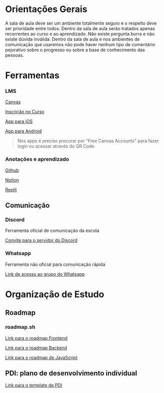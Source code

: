 # Orientações Gerais

A sala de aula deve ser um ambiente totalmente seguro e o respeito deve ser prioridade entre todos. Dentro da sala de aula serão tratados apenas recorrentes ao curso e ao aprendizado.
Não existe pergunta burra e não existe dúvida inválida. Dentro da sala de aula e nos ambientes de comunicação que usaremos não pode haver nenhum tipo de comentário pejorativo sobre o progresso ou sobre a base de conhecimento das pessoas.

# Ferramentas

### LMS

[Canvas](https://canvas.instructure.com)

[Inscrição no Curso](https://canvas.instructure.com/enroll/9RXPKA)

[App para iOS](https://apps.apple.com/br/app/canvas-student/id480883488)

[App para Android](https://play.google.com/store/apps/details?id=com.instructure.candroid&hl=pt_BR&gl=US)

> Nos apps é preciso procurar por "Free Canvas Accounts" para fazer login ou acessar através do QR Code

### Anotações e aprendizado

[Github](https://github.com)

[Notion](https://notion.so)

[Replit](https://replit.com)

## Comunicação

### Discord

Ferramenta oficial de comunicação da escola

[Convite para o servidor do Discord](https://discord.gg/VFv5tsA7)

### Whatsapp

Ferramenta não oficial para comunicação rápida

[Link de acesso ao grupo do Whatsapp](https://chat.whatsapp.com/CpuvU9LKACcDZnR5vV8eay)

# Organização de Estudo

## Roadmap

### roadmap.sh

[Link para o roadmap Frontend](https://roadmap.sh/frontend)

[Link para o roadmap Backend](https://roadmap.sh/backend)

[Link para o roadmap de JavaScript](https://roadmap.sh/javascript)

## PDI: plano de desenvolvimento individual

[Link para o template de PDI](https://bibibot.notion.site/TEMPLATE-PDI-plano-de-desenvolvimento-individual-4aa4d0c5f4404d7c82ee547331cd757f)
